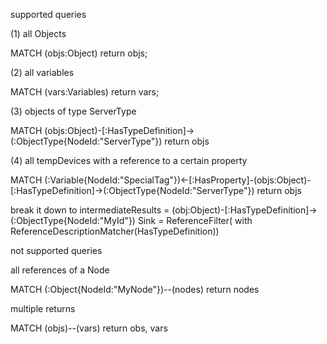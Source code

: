 supported queries

(1) all Objects

MATCH (objs:Object) return objs;

(2) all variables

MATCH (vars:Variables) return vars;

(3) objects of type ServerType

MATCH (objs:Object)-[:HasTypeDefinition]->(:ObjectType{NodeId:"ServerType"}) return objs

(4) all tempDevices with a reference to a certain property

MATCH (:Variable{NodeId:"SpecialTag"})<-[:HasProperty]-(objs:Object)-[:HasTypeDefinition]->(:ObjectType{NodeId:"ServerType"}) return objs

break it down to
intermediateResults = (obj:Object)-[:HasTypeDefinition]->(:ObjectType{NodeId:"MyId"})
Sink = ReferenceFilter( with ReferenceDescriptionMatcher(HasTypeDefinition))

not supported queries

all references of a Node

MATCH (:Object{NodeId:"MyNode"})--(nodes) return nodes

multiple returns

MATCH (objs)--(vars) return obs, vars